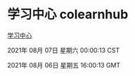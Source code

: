 # 学习中心 colearnhub
[学习中心](http://:56308/colearnhub/)

2021年 08月 07日 星期六 00:00:13 CST

2021年 08月 06日 星期五 16:00:13 GMT
